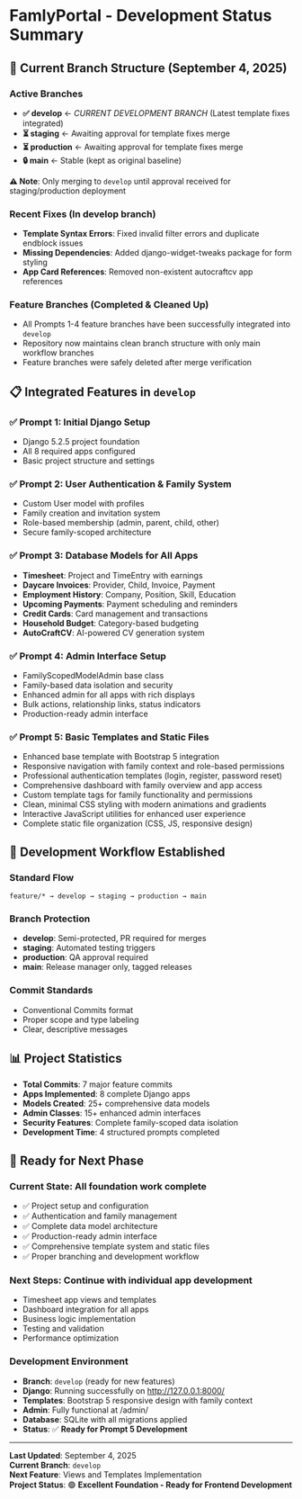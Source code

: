 # FamlyPortal - Development Status Summary

## 🎯 **Current Branch Structure** (September 4, 2025)

### Active Branches
- **✅ develop** ← *CURRENT DEVELOPMENT BRANCH* (Latest template fixes integrated)
- **⏳ staging** ← Awaiting approval for template fixes merge
- **⏳ production** ← Awaiting approval for template fixes merge  
- **🔒 main** ← Stable (kept as original baseline)

**⚠️ Note**: Only merging to `develop` until approval received for staging/production deployment

### Recent Fixes (In develop branch)
- **Template Syntax Errors**: Fixed invalid filter errors and duplicate endblock issues
- **Missing Dependencies**: Added django-widget-tweaks package for form styling
- **App Card References**: Removed non-existent autocraftcv app references

### Feature Branches (Completed & Cleaned Up)
- All Prompts 1-4 feature branches have been successfully integrated into `develop`
- Repository now maintains clean branch structure with only main workflow branches
- Feature branches were safely deleted after merge verification

## 📋 **Integrated Features in `develop`**

### ✅ **Prompt 1**: Initial Django Setup
- Django 5.2.5 project foundation
- All 8 required apps configured
- Basic project structure and settings

### ✅ **Prompt 2**: User Authentication & Family System  
- Custom User model with profiles
- Family creation and invitation system
- Role-based membership (admin, parent, child, other)
- Secure family-scoped architecture

### ✅ **Prompt 3**: Database Models for All Apps
- **Timesheet**: Project and TimeEntry with earnings
- **Daycare Invoices**: Provider, Child, Invoice, Payment
- **Employment History**: Company, Position, Skill, Education  
- **Upcoming Payments**: Payment scheduling and reminders
- **Credit Cards**: Card management and transactions
- **Household Budget**: Category-based budgeting
- **AutoCraftCV**: AI-powered CV generation system

### ✅ **Prompt 4**: Admin Interface Setup
- FamilyScopedModelAdmin base class
- Family-based data isolation and security
- Enhanced admin for all apps with rich displays
- Bulk actions, relationship links, status indicators
- Production-ready admin interface

### ✅ **Prompt 5**: Basic Templates and Static Files
- Enhanced base template with Bootstrap 5 integration
- Responsive navigation with family context and role-based permissions
- Professional authentication templates (login, register, password reset)
- Comprehensive dashboard with family overview and app access
- Custom template tags for family functionality and permissions
- Clean, minimal CSS styling with modern animations and gradients
- Interactive JavaScript utilities for enhanced user experience
- Complete static file organization (CSS, JS, responsive design)

## 🚀 **Development Workflow Established**

### Standard Flow
```
feature/* → develop → staging → production → main
```

### Branch Protection
- **develop**: Semi-protected, PR required for merges
- **staging**: Automated testing triggers  
- **production**: QA approval required
- **main**: Release manager only, tagged releases

### Commit Standards
- Conventional Commits format
- Proper scope and type labeling
- Clear, descriptive messages

## 📊 **Project Statistics**

- **Total Commits**: 7 major feature commits
- **Apps Implemented**: 8 complete Django apps
- **Models Created**: 25+ comprehensive data models  
- **Admin Classes**: 15+ enhanced admin interfaces
- **Security Features**: Complete family-scoped data isolation
- **Development Time**: 4 structured prompts completed

## 🎯 **Ready for Next Phase**

### **Current State**: All foundation work complete
- ✅ Project setup and configuration
- ✅ Authentication and family management  
- ✅ Complete data model architecture
- ✅ Production-ready admin interface
- ✅ Comprehensive template system and static files
- ✅ Proper branching and development workflow

### **Next Steps**: Continue with individual app development
- Timesheet app views and templates
- Dashboard integration for all apps
- Business logic implementation
- Testing and validation
- Performance optimization

### **Development Environment**
- **Branch**: `develop` (ready for new features)
- **Django**: Running successfully on http://127.0.0.1:8000/
- **Templates**: Bootstrap 5 responsive design with family context
- **Admin**: Fully functional at /admin/
- **Database**: SQLite with all migrations applied
- **Status**: ✅ **Ready for Prompt 5 Development**

---

**Last Updated**: September 4, 2025  
**Current Branch**: `develop`  
**Next Feature**: Views and Templates Implementation  
**Project Status**: 🟢 **Excellent Foundation - Ready for Frontend Development**
